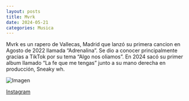 ```yaml
---
layout: posts
title: Mvrk
date: 2024-05-21
categories: Musica
---
```


Mvrk es un rapero de Vallecas, Madrid que lanzó su primera cancion en Agosto de 2022 llamada “Adrenalina”. Se dio a conocer principalmente gracias a TikTok por su tema “Algo nos oliamos”. En 2024 sacó su primer album llamado “La fe que me tengas” junto a su mano derecha en producción, Sneaky wh.

![Imagen](https://cdn.wegow.com/media/artists/mvrk/mvrk-1707836787.3403678.430x241.jpg)

[Instagram](https://www.instagram.com/mvrkx1/)